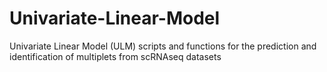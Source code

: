 # Univariate-Linear-Model
Univariate Linear Model (ULM) scripts and functions for the prediction and identification of multiplets from scRNAseq datasets
